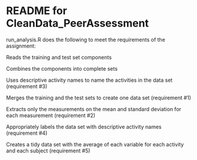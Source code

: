README for CleanData_PeerAssessment
========================
run_analysis.R does the following to meet the requirements of the assignment:

Reads the training and test set components

Combines the components into complete sets 

Uses descriptive activity names to name the activities in the data set (requirement #3)

Merges the training and the test sets to create one data set (requirement #1)

Extracts only the measurements on the mean and standard deviation for each measurement (requirement #2)

Appropriately labels the data set with descriptive activity names (requirement #4)

Creates a tidy data set with the average of each variable for each activity and each subject (requirement #5)
